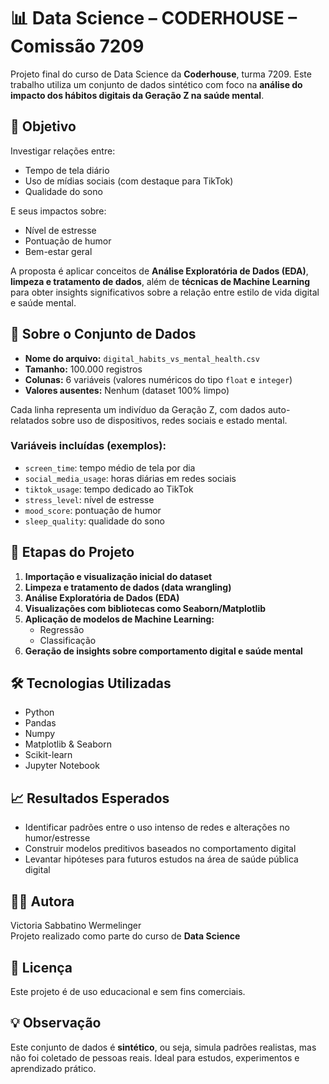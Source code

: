 
# 📊 Data Science – CODERHOUSE – Comissão 7209

Projeto final do curso de Data Science da **Coderhouse**, turma 7209. Este trabalho utiliza um conjunto de dados sintético com foco na **análise do impacto dos hábitos digitais da Geração Z na saúde mental**.

## 🧠 Objetivo

Investigar relações entre:
- Tempo de tela diário
- Uso de mídias sociais (com destaque para TikTok)
- Qualidade do sono

E seus impactos sobre:
- Nível de estresse
- Pontuação de humor
- Bem-estar geral

A proposta é aplicar conceitos de **Análise Exploratória de Dados (EDA)**, **limpeza e tratamento de dados**, além de **técnicas de Machine Learning** para obter insights significativos sobre a relação entre estilo de vida digital e saúde mental.



## 📁 Sobre o Conjunto de Dados

- **Nome do arquivo:** `digital_habits_vs_mental_health.csv`  
- **Tamanho:** 100.000 registros  
- **Colunas:** 6 variáveis (valores numéricos do tipo `float` e `integer`)  
- **Valores ausentes:** Nenhum (dataset 100% limpo)  

Cada linha representa um indivíduo da Geração Z, com dados auto-relatados sobre uso de dispositivos, redes sociais e estado mental.

### Variáveis incluídas (exemplos):
- `screen_time`: tempo médio de tela por dia
- `social_media_usage`: horas diárias em redes sociais
- `tiktok_usage`: tempo dedicado ao TikTok
- `stress_level`: nível de estresse
- `mood_score`: pontuação de humor
- `sleep_quality`: qualidade do sono



## 🧪 Etapas do Projeto

1. **Importação e visualização inicial do dataset**
2. **Limpeza e tratamento de dados (data wrangling)**
3. **Análise Exploratória de Dados (EDA)**
4. **Visualizações com bibliotecas como Seaborn/Matplotlib**
5. **Aplicação de modelos de Machine Learning:**
   - Regressão
   - Classificação
6. **Geração de insights sobre comportamento digital e saúde mental**


## 🛠️ Tecnologias Utilizadas

- Python
- Pandas
- Numpy
- Matplotlib & Seaborn
- Scikit-learn
- Jupyter Notebook



## 📈 Resultados Esperados

- Identificar padrões entre o uso intenso de redes e alterações no humor/estresse
- Construir modelos preditivos baseados no comportamento digital
- Levantar hipóteses para futuros estudos na área de saúde pública digital



## 👩‍💻 Autora

Victoria Sabbatino Wermelinger  
Projeto realizado como parte do curso de **Data Science**

## 📝 Licença

Este projeto é de uso educacional e sem fins comerciais.



## 💡 Observação

Este conjunto de dados é **sintético**, ou seja, simula padrões realistas, mas não foi coletado de pessoas reais. Ideal para estudos, experimentos e aprendizado prático.

